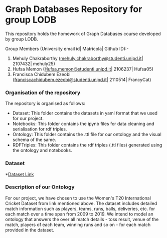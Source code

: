 # Graph Databases Repository for group LODB

This repository holds the homework of Graph Databases course developed by group LODB.

Group Members (University email id| Matricola| Github ID):-
1.	Mehuly Chakraborthy (mehuly.chakraborthy@studenti.unipd.it| 2107432| mehuly25)
2.	Hufsa Memon (Hufsa.memon@studenti.unipd.it| 2106237| Hufsa05)
3.  Francisca Chidubem Ezeobi (franciscachidubem.ezeobi@studenti.unipd.it| 2110514| FrancyCat)

### Organisation of the repository ###

The repository is organised as follows:
* Dataset: This folder contains the datasets in yaml format that we used for our project.
* Notebooks: This folder contains the ipynb files for data cleaning and serialisation for rdf triples.
* Ontology: This folder contains the .ttl file for our ontology and the visual schema of the same.
* RDFTriples: This folder contains the rdf triples (.ttl files) generated using the ontology and notebooks.

### Dataset ###
*[Dataset Link](https://cricsheet.org/downloads/)

### Description of our Ontology ###
For our project, we have chosen to use the Women's T20 International Cricket Dataset from link mentioned above.
The dataset includes detailed match information such as players, teams, runs, balls, deliveries, etc. for each match over a time span from 2009 to 2019. We intend to model an ontology that answers the over all match details - toss result, venue of the match, players of each team, winning runs and so on - for each match provided in the dataset.
